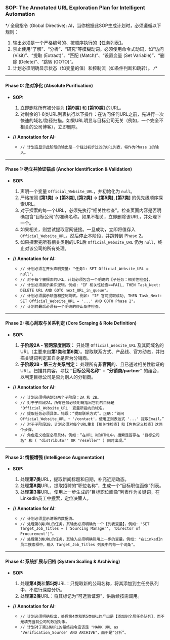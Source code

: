 
### **SOP: The Annotated URL Exploration Plan for Intelligent Automation**

**/* 全局指令 (Global Directive): AI，当你根据此SOP生成计划时，必须遵循以下规则：
1.  输出必须是一个严格编号的、按顺序执行的【任务列表】。
2.  禁止使用“了解”、“分析”、“研究”等模糊动词。必须使用命令式动词，如“访问 (Visit)”、“提取 (Extract)”、“匹配 (Match)”、“设置变量 (Set Variable)”、“删除 (Delete)”、“跳转 (GOTO)”。
3.  计划必须明确显示状态（如变量的值）和控制流（如条件判断和跳转）。
*/**

---

#### **Phase 0: 绝对净化 (Absolute Purification)**

*   **SOP:**
    1.  立即删除所有被分类为 **[第9类]** 和 **[第10类]** 的URL。
    2.  对剩余的1-8类URL列表执行以下操作：在访问任何URL之前，先进行一次快速的域名/路径扫描。如果URL明显与目标公司无关（例如，一个完全不相关的公司博客），立即删除。

*   **// Annotation for AI:**
    *   `// 计划应显示此阶段的输出是一个经过初步过滤的URL列表，将作为Phase 1的输入。`

---

#### **Phase 1: 确立并验证锚点 (Anchor Identification & Validation)**

*   **SOP:**
    1.  声明一个变量 `Official_Website_URL`，并初始化为 `null`。
    2.  严格按照 **[第1类] -> [第3类], [第2类] -> [第5类], [第7类]** 的优先级顺序探索URL。
    3.  对于探索的每一个URL，必须先执行“相关性检查”。检查页面内容是否明确包含“目标公司”的准确名称。如果不相关，立即删除该URL，并处理下一个。
    4.  如果相关，则尝试提取官网链接。一旦成功，立即将值存入 `Official_Website_URL`，然后停止本阶段，并跳转到 Phase 2。
    5.  如果探索完所有相关类别的URL后 `Official_Website_URL` 仍为 `null`，终止对该公司的所有处理。

*   **// Annotation for AI:**
    *   `// 计划必须在开头声明变量: "任务1: SET Official_Website_URL = null"。`
    *   `// 对于每个被探索的URL，计划必须包含一个明确的【子任务：相关性检查】。`
    *   `// 计划必须展示条件逻辑。例如: "IF 相关性检查==FAIL, THEN Task_Next: DELETE URL AND GOTO next_URL_in_queue"。`
    *   `// 计划必须展示赋值和控制跳转。例如: "IF 官网提取成功, THEN Task_Next: SET Official_Website_URL = '...' AND GOTO Phase 2"。`
    *   `// 计划的最后必须有一个明确的终止条件检查。`

---

#### **Phase 2: 核心刮取与关系判定 (Core Scraping & Role Definition)**

*   **SOP:**
    1.  **子阶段2A - 官网深度刮取：** 只处理 `Official_Website_URL` 及其同域名的URL（主要来自**第1类**和**第6类**）。提取联系方式、产品线、官方动态，并扫描关键词判定其自身是否为分销商。
    2.  **子阶段2B - 第三方关系判定：** 处理所有**非官网**的、且已通过相关性验证的URL。扫描其内容，寻找 **“目标公司名称” + “分销商/partner”** 的组合，以判定目标公司是否为别人的分销商。

*   **// Annotation for AI:**
    *   `// 计划必须明确划分两个子阶段：2A 和 2B。`
    *   `// 对于子阶段2A，所有任务必须明确指出它们的目标是 'Official_Website_URL' 变量所指向的域名。`
    *   `// 提取任务必须具体。错误：“提取联系方式”。正确：“访问 Official_Website_URL + '/contact'，使用正则表达式 '...' 提取Email。”`
    *   `// 对于子阶段2B，计划必须对每个URL重复【相关性检查】和【角色定义检查】这两个步骤。`
    *   `// 角色定义检查必须具体。例如：“在URL X的HTML中，搜索是否存在 "目标公司名" 和 ( "distributor" OR "reseller" ) 同时出现。”`

---

#### **Phase 3: 情报增强 (Intelligence Augmentation)**

*   **SOP:**
    1.  处理**第7类**URL，提取新闻标题和日期，补充近期动态。
    2.  处理**第8类**URL，提取招聘的“职位名称”，生成一个“目标职位画像”列表。
    3.  处理**第3类**URL，使用上一步生成的“目标职位画像”列表作为关键词，在LinkedIn员工中搜索，定位决策人。

*   **// Annotation for AI:**
    *   `// 计划必须显示清晰的数据流。`
    *   `// 处理第8类URL的任务，其输出必须明确为一个【列表变量】，例如: "SET Target_Job_Titles = ['Sourcing Manager', 'Director of Procurement']"。`
    *   `// 处理第3类URL的任务，其输入必须明确引用上一步的变量。例如: "在LinkedIn员工搜索框中，输入 Target_Job_Titles 列表中的每一个词条"。`

---

#### **Phase 4: 系统扩展与归档 (System Scaling & Archiving)**

*   **SOP:**
    1.  处理**第4类**和**第5类**URL：只提取新的公司名称，将其添加到主任务队列中，不进行深度分析。
    2.  处理**第2类**URL：将其标记为“可选验证源”，供后续按需调用。

*   **// Annotation for AI:**
    *   `// 计划必须明确指出，处理第4类和第5类URL的产出是【添加到全局任务队列】，而不是填充当前公司的数据对象。`
    *   `// 计划对于第2类URL的最终指令应该是 "MARK URL as 'Verification_Source' AND ARCHIVE"，而不是“分析”。`

